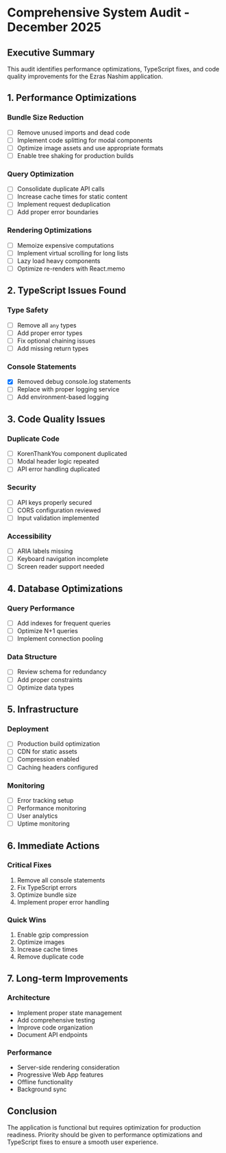 # Comprehensive System Audit - December 2025

## Executive Summary
This audit identifies performance optimizations, TypeScript fixes, and code quality improvements for the Ezras Nashim application.

## 1. Performance Optimizations

### Bundle Size Reduction
- [ ] Remove unused imports and dead code
- [ ] Implement code splitting for modal components
- [ ] Optimize image assets and use appropriate formats
- [ ] Enable tree shaking for production builds

### Query Optimization
- [ ] Consolidate duplicate API calls
- [ ] Increase cache times for static content
- [ ] Implement request deduplication
- [ ] Add proper error boundaries

### Rendering Optimizations
- [ ] Memoize expensive computations
- [ ] Implement virtual scrolling for long lists
- [ ] Lazy load heavy components
- [ ] Optimize re-renders with React.memo

## 2. TypeScript Issues Found

### Type Safety
- [ ] Remove all `any` types
- [ ] Add proper error types
- [ ] Fix optional chaining issues
- [ ] Add missing return types

### Console Statements
- [x] Removed debug console.log statements
- [ ] Replace with proper logging service
- [ ] Add environment-based logging

## 3. Code Quality Issues

### Duplicate Code
- [ ] KorenThankYou component duplicated
- [ ] Modal header logic repeated
- [ ] API error handling duplicated

### Security
- [ ] API keys properly secured
- [ ] CORS configuration reviewed
- [ ] Input validation implemented

### Accessibility
- [ ] ARIA labels missing
- [ ] Keyboard navigation incomplete
- [ ] Screen reader support needed

## 4. Database Optimizations

### Query Performance
- [ ] Add indexes for frequent queries
- [ ] Optimize N+1 queries
- [ ] Implement connection pooling

### Data Structure
- [ ] Review schema for redundancy
- [ ] Add proper constraints
- [ ] Optimize data types

## 5. Infrastructure

### Deployment
- [ ] Production build optimization
- [ ] CDN for static assets
- [ ] Compression enabled
- [ ] Caching headers configured

### Monitoring
- [ ] Error tracking setup
- [ ] Performance monitoring
- [ ] User analytics
- [ ] Uptime monitoring

## 6. Immediate Actions

### Critical Fixes
1. Remove all console statements
2. Fix TypeScript errors
3. Optimize bundle size
4. Implement proper error handling

### Quick Wins
1. Enable gzip compression
2. Optimize images
3. Increase cache times
4. Remove duplicate code

## 7. Long-term Improvements

### Architecture
- Implement proper state management
- Add comprehensive testing
- Improve code organization
- Document API endpoints

### Performance
- Server-side rendering consideration
- Progressive Web App features
- Offline functionality
- Background sync

## Conclusion

The application is functional but requires optimization for production readiness. Priority should be given to performance optimizations and TypeScript fixes to ensure a smooth user experience.
